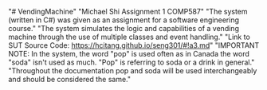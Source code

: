"# VendingMachine" 
"Michael Shi Assignment 1 COMP587"
"The system (written in C#) was given as an assignment for a software engineering course." 
"The system simulates the logic and capabilities of a vending machine through the use of multiple classes and event handling."
"Link to SUT Source Code: https://hcitang.github.io/seng301/#!a3.md"
"IMPORTANT NOTE: In the system, the word "pop" is used often as in Canada the word "soda" isn't used as much. "Pop" is referring to soda or a drink in general."
"Throughout the documentation pop and soda will be used interchangeably and should be considered the same."
